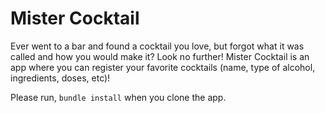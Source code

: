 # Mister Cocktail

Ever went to a bar and found a cocktail you love, but forgot what it was called and how you would make it? 
Look no further! Mister Cocktail is an app where you can register your favorite cocktails (name, type of alcohol, ingredients, doses, etc)!

Please run,
`bundle install` when you clone the app. 
